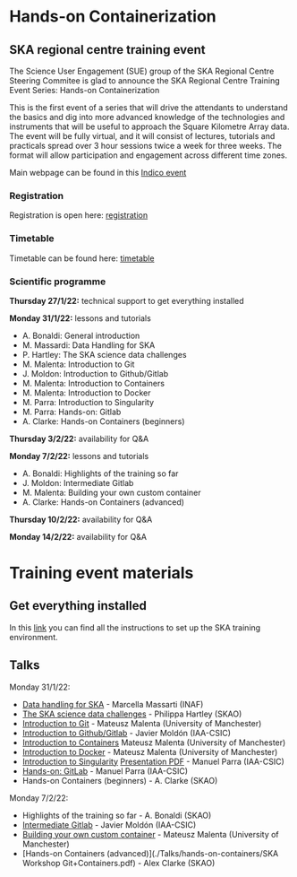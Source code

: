 # Hands-on Containerization

## SKA regional centre training event

The Science User Engagement (SUE) group of the SKA Regional Centre Steering Commitee is glad to announce the SKA Regional Centre Training Event Series: Hands-on Containerization

This is the first event of a series that will drive the attendants to understand the basics and dig into more advanced knowledge of the technologies and instruments that will be useful to approach the Square Kilometre Array data. The event will be fully virtual, and it will consist of lectures, tutorials and practicals spread over 3 hour sessions twice a week for three weeks. The format will allow participation and engagement across different time zones.

Main webpage can be found in this [Indico event](https://indico.skatelescope.org/event/876/overview)

### Registration

Registration is open here: [registration](https://indico.skatelescope.org/event/876/registrations/339/)

### Timetable

Timetable can be found here: [timetable](https://indico.skatelescope.org/event/876/timetable/#20220127)

### Scientific programme

**Thursday 27/1/22:** technical support to get everything installed

**Monday 31/1/22:** lessons and tutorials 
- A. Bonaldi: General introduction
- M. Massardi: Data Handling for SKA
- P. Hartley: The SKA science data challenges 
- M. Malenta: Introduction to Git
- J. Moldon: Introduction to Github/Gitlab
- M. Malenta: Introduction to Containers
- M. Malenta: Introduction to Docker
- M. Parra: Introduction to Singularity
- M. Parra: Hands-on: Gitlab
- A. Clarke: Hands-on Containers (beginners)

**Thursday 3/2/22:** availability for Q&A

**Monday 7/2/22:** lessons and tutorials
- A. Bonaldi: Highlights of the training so far
- J. Moldon: Intermediate Gitlab
- M. Malenta: Building your own custom container
- A. Clarke: Hands-on Containers (advanced)

**Thursday 10/2/22:** availability for Q&A 

**Monday 14/2/22:** availability for Q&A

# Training event materials 

## Get everything installed 

In this [link](https://ska-telescope.gitlab.io/src/ska-src-training-containers/) you can find all the instructions to set up the SKA training environment.

## Talks

Monday 31/1/22: 
- [Data handling for SKA](./Talks/data-handling/Towards_the_SKA__The_origin_of_big_data.pdf) - Marcella Massarti (INAF)
- [The SKA science data challenges](./Talks/SKA-data-challenges/Science_Data_Challenges.pdf) - Philippa Hartley (SKAO)
- [Introduction to Git](./Talks/git-intro/README.md) - Mateusz Malenta (University of Manchester)
- [Introduction to Github/Gitlab](./Talks/intro_github_gitlab/intro_github_ska_training.pdf) - Javier Moldón (IAA-CSIC)
- [Introduction to Containers](./Talks/containers-intro/README.md) Mateusz Malenta (University of Manchester)
- [Introduction to Docker](./Talks/docker-intro/README.md) - Mateusz Malenta (University of Manchester)
- [Introduction to Singularity](./Talks/intro-singularity-containers/README.md) [Presentation PDF](./Talks/intro-singularity-containers/Introduction_to_Singularity_Containers.pdf) - Manuel Parra (IAA-CSIC)
- [Hands-on: GitLab](./Talks/hands-on-gitlab/README.md) - Manuel Parra (IAA-CSIC)
- Hands-on Containers (beginners) - A. Clarke (SKAO)

Monday 7/2/22:
- Highlights of the training so far - A. Bonaldi (SKAO)
- [Intermediate Gitlab](./Talks/intermediate_github_gitlab/intermediate_github_gitlab.pdf) - Javier Moldón (IAA-CSIC)
- [Building your own custom container](./Talks/containers-build/README.md) - Mateusz Malenta (University of Manchester)
- [Hands-on Containers (advanced)](./Talks/hands-on-containers/SKA Workshop Git+Containers.pdf) - Alex Clarke (SKAO)



